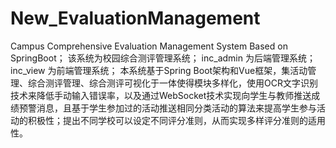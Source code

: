 # New_EvaluationManagement
 Campus Comprehensive Evaluation Management System Based on SpringBoot；
该系统为校园综合测评管理系统；
inc_admin 为后端管理系统；
inc_view 为前端管理系统；
本系统基于Spring Boot架构和Vue框架，集活动管理、综合测评管理、综合测评可视化于一体使得模块多样化，使用OCR文字识别技术来降低手动输入错误率，以及通过WebSocket技术实现向学生与教师推送成绩预警消息，且基于学生参加过的活动推送相同分类活动的算法来提高学生参与活动的积极性；提出不同学校可以设定不同评分准则，从而实现多样评分准则的适用性。
